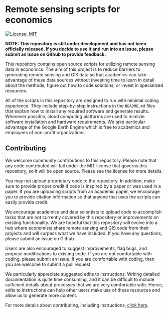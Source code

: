 # Remote sensing scripts for economics 
[![License: MIT](https://img.shields.io/badge/License-MIT-yellow.svg)](https://opensource.org/licenses/MIT)

**NOTE: This repository is still under development and has not been officially released. If you decide to use it and run into an issue, please submit an issue on Github to provide feedback.**

This repository contains open source scripts for utilizing remote sensing data in economics. The aim of this project is to reduce barriers to generating remote sensing and GIS data so that academics can take advantage of these data sources without investing time to learn in detail about the methods, figure out how to code solutions, or invest in specialized resources. 

All of the scripts in this repository are designed to run with minimal coding experience. They include step-by-step instructions in the `README.md` files that explain how to install any required software and generate results. Whenever possible, cloud computing platforms are used to mimizie software installation and hardware requirements. We take particular advantage of the Google Earth Engine which is free to academics and employees of non-profit organizations. 

## Contributing 

We welcome community contributions to this repository. Please note that any code contributed will fall under the MIT license that governs this repository, so it will be open source. Please see the license for more details. 

You may not upload proprietary code to the repository. In addition, make sure to provide proper credit if code is inspired by a paper or was used in a paper. If you are uploading scripts from an academic paper, we encourage you to provide citation information so that anyone that uses the scripts can easily provide credit. 

We encourage academics and data scientists to upload code to accomplish tasks that are not currently covered by this repository or improvements on existing functionality. We are hopeful that this repository will evolve into a hub where economists share remote sensing and GIS code from their projects and will surpass what we have included. If you have any questions, please submit an issue on Github. 

Users are also encouraged to suggest improvements, flag bugs, and propose modifications to existing code. If you are not comfortable with coding, please submit an issue. If you are comfortable with coding, then you are welcome to submit a pull request. 

We particularly appreciate suggested edits to instructions. Writing detailed documentation is quite time consuming, and it can be difficult to include sufficient details about processes that we are very comfortable with. Hence, edits to instructions can help other users make use of these resources and allow us to generate more content. 

For more details about contributing, including instructions, [click here](.github/CONTRIBUTING.md). 





